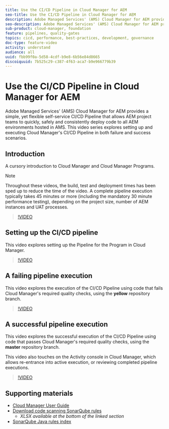 ```yaml
---
title: Use the CI/CD Pipeline in Cloud Manager for AEM
seo-title: Use the CI/CD Pipeline in Cloud Manager for AEM
description: Adobe Managed Services' (AMS) Cloud Manager for AEM provides a simple, yet flexible self-service CI/CD  Pipeline that allows AEM project teams to quickly, safely and consistently deploy code to all AEM environments hosted in AMS. This video series explores setting up and executing Cloud Manager's CI/CD Pipeline in both failure and success scenarios.
seo-description: Adobe Managed Services' (AMS) Cloud Manager for AEM provides a simple, yet flexible self-service CI/CD  Pipeline that allows AEM project teams to quickly, safely and consistently deploy code to all AEM environments hosted in AMS. This video series explores setting up and executing Cloud Manager's CI/CD Pipeline in both failure and success scenarios.
sub-product: cloud-manager, foundation
feature: pipelines, quality-gates
topics: cicd, performance, best-practices, development, governance
doc-type: feature-video
activity: understand
audience: all
uuid: fbb99f0a-5d58-4cdf-b9e8-6b56e84d8665
discoiquuid: 7b525c29-c387-4f63-aca7-b9e966779b39
---
```


# Use the CI/CD Pipeline in Cloud Manager for AEM

Adobe Managed Services' (AMS) Cloud Manager for AEM provides a simple, yet flexible self-service CI/CD  Pipeline that allows AEM project teams to quickly, safely and consistently deploy code to all AEM environments hosted in AMS. This video series explores setting up and executing Cloud Manager's CI/CD Pipeline in both failure and success scenarios.

## Introduction

A cursory introduction to Cloud Manager and Cloud Manager Programs.

>[!NOTE]
>
>Throughout these videos, the build, test and deployment times has been sped up to reduce the time of the video. A complete pipeline execution typically takes 45 minutes or more (including the mandatory 30 minute performance testing), depending on the project size, number of AEM instances and UAT processes.

>[!VIDEO](https://video.tv.adobe.com/v/23082/?quality=12)

## Setting up the CI/CD pipeline

This video explores setting up the Pipeline for the Program in Cloud Manager.

>[!VIDEO](https://video.tv.adobe.com/v/23083/?quality=12)

## A failing pipeline execution

This video explores the execution of the CI/CD Pipeline using code that fails Cloud Manager's required quality checks, using the **yellow** repository branch.

>[!VIDEO](https://video.tv.adobe.com/v/23084/?quality=12)

## A successful pipeline execution

This video explores the successful execution of the CI/CD Pipeline using code that passes Cloud Manager's required quality checks, using the **master** repository branch.

This video also touches on the Activity console in Cloud Manager, which allows re-entrance into active execution, or reviewing completed pipeline executions.

>[!VIDEO](https://video.tv.adobe.com/v/23085/?quality=12)

## Supporting materials

* [Cloud Manager User Guide](https://helpx.adobe.com/experience-manager/cloud-manager/user-guide.html)
* [Download code scanning SonarQube rules](https://helpx.adobe.com/experience-manager/cloud-manager/using/understand-your-test-results.html#CodeQualityTesting)
  * *XLSX available at the bottom of the linked section*
* [SonarQube Java rules index](https://rules.sonarsource.com/java/)

